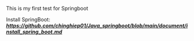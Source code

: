 This is my first test for Springboot

Install SpringBoot: ***https://github.com/chinghiep01/Java_springboot/blob/main/document/install_spring_boot.md***
